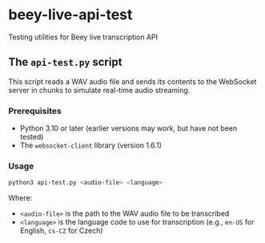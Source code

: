 # beey-live-api-test

Testing utilities for Beey live transcription API

## The `api-test.py` script

This script reads a WAV audio file and sends its contents to the WebSocket server in chunks to simulate real-time audio streaming.

### Prerequisites

- Python 3.10 or later (earlier versions may work, but have not been tested)
- The `websocket-client` library (version 1.6.1)

### Usage

```bash
python3 api-test.py <audio-file> <language>
```

Where:
- `<audio-file>` is the path to the WAV audio file to be transcribed
- `<language>` is the language code to use for transcription (e.g., `en-US` for English, `cs-CZ` for Czech)

